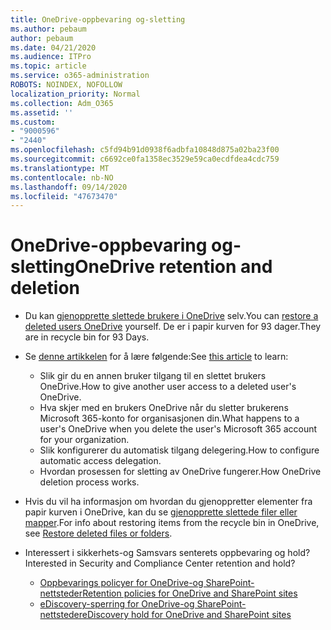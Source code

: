 ```yaml
---
title: OneDrive-oppbevaring og-sletting
ms.author: pebaum
author: pebaum
ms.date: 04/21/2020
ms.audience: ITPro
ms.topic: article
ms.service: o365-administration
ROBOTS: NOINDEX, NOFOLLOW
localization_priority: Normal
ms.collection: Adm_O365
ms.assetid: ''
ms.custom:
- "9000596"
- "2440"
ms.openlocfilehash: c5fd94b91d0938f6adbfa10848d875a02ba23f00
ms.sourcegitcommit: c6692ce0fa1358ec3529e59ca0ecdfdea4cdc759
ms.translationtype: MT
ms.contentlocale: nb-NO
ms.lasthandoff: 09/14/2020
ms.locfileid: "47673470"
---
```

# <a name="onedrive-retention-and-deletion"></a><span data-ttu-id="e3bfa-102">OneDrive-oppbevaring og-sletting</span><span class="sxs-lookup"><span data-stu-id="e3bfa-102">OneDrive retention and deletion</span></span>

- <span data-ttu-id="e3bfa-103">Du kan [gjenopprette slettede brukere i OneDrive](https://docs.microsoft.com/onedrive/restore-deleted-onedrive) selv.</span><span class="sxs-lookup"><span data-stu-id="e3bfa-103">You can [restore a deleted users OneDrive](https://docs.microsoft.com/onedrive/restore-deleted-onedrive) yourself.</span></span> <span data-ttu-id="e3bfa-104">De er i papir kurven for 93 dager.</span><span class="sxs-lookup"><span data-stu-id="e3bfa-104">They are in recycle bin for 93 Days.</span></span>

- <span data-ttu-id="e3bfa-105">Se [denne artikkelen](https://docs.microsoft.com/onedrive/retention-and-deletion) for å lære følgende:</span><span class="sxs-lookup"><span data-stu-id="e3bfa-105">See [this article](https://docs.microsoft.com/onedrive/retention-and-deletion) to learn:</span></span>
    - <span data-ttu-id="e3bfa-106">Slik gir du en annen bruker tilgang til en slettet brukers OneDrive.</span><span class="sxs-lookup"><span data-stu-id="e3bfa-106">How to give another user access to a deleted user's OneDrive.</span></span>
    - <span data-ttu-id="e3bfa-107">Hva skjer med en brukers OneDrive når du sletter brukerens Microsoft 365-konto for organisasjonen din.</span><span class="sxs-lookup"><span data-stu-id="e3bfa-107">What happens to a user's OneDrive when you delete the user's Microsoft 365 account for your organization.</span></span>
    - <span data-ttu-id="e3bfa-108">Slik konfigurerer du automatisk tilgang delegering.</span><span class="sxs-lookup"><span data-stu-id="e3bfa-108">How to configure automatic access delegation.</span></span>
    - <span data-ttu-id="e3bfa-109">Hvordan prosessen for sletting av OneDrive fungerer.</span><span class="sxs-lookup"><span data-stu-id="e3bfa-109">How OneDrive deletion process works.</span></span>

- <span data-ttu-id="e3bfa-110">Hvis du vil ha informasjon om hvordan du gjenoppretter elementer fra papir kurven i OneDrive, kan du se [gjenopprette slettede filer eller mapper](https://support.office.com/article/949ada80-0026-4db3-a953-c99083e6a84f).</span><span class="sxs-lookup"><span data-stu-id="e3bfa-110">For info about restoring items from the recycle bin in OneDrive, see [Restore deleted files or folders](https://support.office.com/article/949ada80-0026-4db3-a953-c99083e6a84f).</span></span>

- <span data-ttu-id="e3bfa-111">Interessert i sikkerhets-og Samsvars senterets oppbevaring og hold?</span><span class="sxs-lookup"><span data-stu-id="e3bfa-111">Interested in Security and Compliance Center retention and hold?</span></span>
    - [<span data-ttu-id="e3bfa-112">Oppbevarings policyer for OneDrive-og SharePoint-nettsteder</span><span class="sxs-lookup"><span data-stu-id="e3bfa-112">Retention policies for OneDrive and SharePoint sites</span></span>](https://docs.microsoft.com/microsoft-365/compliance/retention-policies)
    - [<span data-ttu-id="e3bfa-113">eDiscovery-sperring for OneDrive-og SharePoint-nettsteder</span><span class="sxs-lookup"><span data-stu-id="e3bfa-113">eDiscovery hold for OneDrive and SharePoint sites</span></span>](https://docs.microsoft.com/office365/securitycompliance/ediscovery-cases#step-4-place-content-locations-on-hold)
